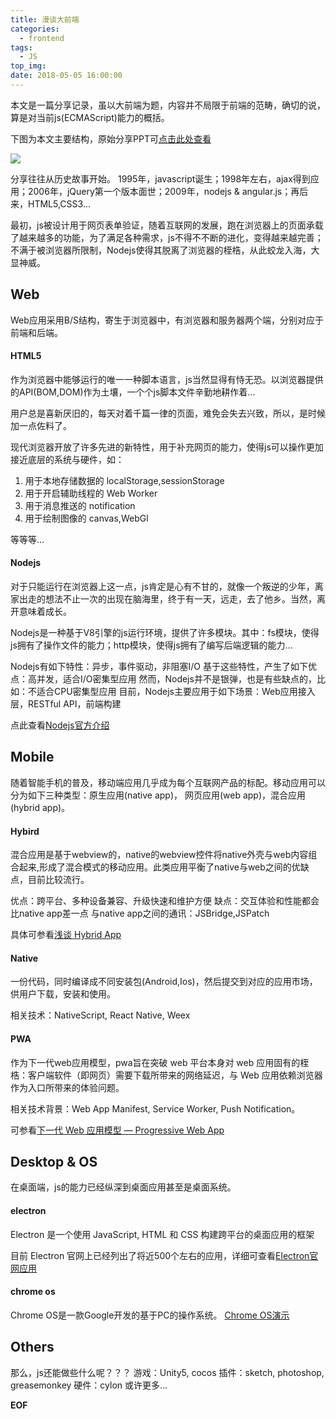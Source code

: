 ```yaml
---
title: 漫谈大前端
categories:
  - frontend
tags:
  - JS
top_img:
date: 2018-05-05 16:00:00
---
```


本文是一篇分享记录，虽以大前端为题，内容并不局限于前端的范畴，确切的说，算是对当前js(ECMAScript)能力的概括。

<!--more-->

下图为本文主要结构，原始分享PPT可[点击此处查看](https://prezi.com/p/rs70y0ozmnnk/)

![](/blog/images/a-glance-of-frontend/1.png)

分享往往从历史故事开始。
1995年，javascript诞生；1998年左右，ajax得到应用；2006年，jQuery第一个版本面世；2009年，nodejs & angular.js；再后来，HTML5,CSS3...

最初，js被设计用于网页表单验证，随着互联网的发展，跑在浏览器上的页面承载了越来越多的功能，为了满足各种需求，js不得不不断的进化，变得越来越完善；不满于被浏览器所限制，Nodejs使得其脱离了浏览器的桎梏，从此蛟龙入海，大显神威。

## Web

Web应用采用B/S结构，寄生于浏览器中，有浏览器和服务器两个端，分别对应于前端和后端。

#### HTML5

作为浏览器中能够运行的唯一一种脚本语言，js当然显得有恃无恐。以浏览器提供的API(BOM,DOM)作为土壤，一个个js脚本文件辛勤地耕作着...

用户总是喜新厌旧的，每天对着千篇一律的页面，难免会失去兴致，所以，是时候加一点佐料了。

现代浏览器开放了许多先进的新特性，用于补充网页的能力，使得js可以操作更加接近底层的系统与硬件，如：

1. 用于本地存储数据的 localStorage,sessionStorage
2. 用于开启辅助线程的 Web Worker
3. 用于消息推送的 notification
4. 用于绘制图像的 canvas,WebGl

等等等...

#### Nodejs

对于只能运行在浏览器上这一点，js肯定是心有不甘的，就像一个叛逆的少年，离家出走的想法不止一次的出现在脑海里，终于有一天，远走，去了他乡。当然，离开意味着成长。

Nodejs是一种基于V8引擎的js运行环境，提供了许多模块。其中：fs模块，使得js拥有了操作文件的能力；http模块，使得js拥有了编写后端逻辑的能力...

Nodejs有如下特性：异步，事件驱动，非阻塞I/O
基于这些特性，产生了如下优点：高并发，适合I/O密集型应用
然而，Nodejs并不是银弹，也是有些缺点的，比如：不适合CPU密集型应用
目前，Nodejs主要应用于如下场景：Web应用接入层，RESTful API，前端构建

点此查看[Nodejs官方介绍](http://nodejs.cn/)

## Mobile

随着智能手机的普及，移动端应用几乎成为每个互联网产品的标配。移动应用可以分为如下三种类型：原生应用(native app)， 网页应用(web app)，混合应用(hybrid app)。

#### Hybird

混合应用是基于webview的，native的webview控件将native外壳与web内容组合起来,形成了混合模式的移动应用。此类应用平衡了native与web之间的优缺点，目前比较流行。

优点：跨平台、多种设备兼容、升级快速和维护方便
缺点：交互体验和性能都会比native app差一点
与native app之间的通讯：JSBridge,JSPatch

具体可参看[浅谈 Hybrid App](https://zhuanlan.zhihu.com/p/21387961)

#### Native

一份代码，同时编译成不同安装包(Android,Ios)，然后提交到对应的应用市场，供用户下载，安装和使用。

相关技术：NativeScript, React Native, Weex

#### PWA

作为下一代web应用模型，pwa旨在突破 web 平台本身对 web 应用固有的桎梏：客户端软件（即网页）需要下载所带来的网络延迟，与 Web 应用依赖浏览器作为入口所带来的体验问题。

相关技术背景：Web App Manifest, Service Worker, Push Notification。

可参看[下一代 Web 应用模型 — Progressive Web App](https://zhuanlan.zhihu.com/p/25167289)

## Desktop & OS

在桌面端，js的能力已经纵深到桌面应用甚至是桌面系统。

#### electron

Electron 是一个使用 JavaScript, HTML 和 CSS 构建跨平台的桌面应用的框架

目前 Electron 官网上已经列出了将近500个左右的应用，详细可查看[Electron官网应用](https://electronjs.org/apps)

#### chrome os

Chrome OS是一款Google开发的基于PC的操作系统。
[Chrome OS演示](https://www.bilibili.com/video/av279438/)

## Others

那么，js还能做些什么呢？？？
游戏：Unity5, cocos
插件：sketch, photoshop, greasemonkey
硬件：cylon
或许更多...


**EOF**